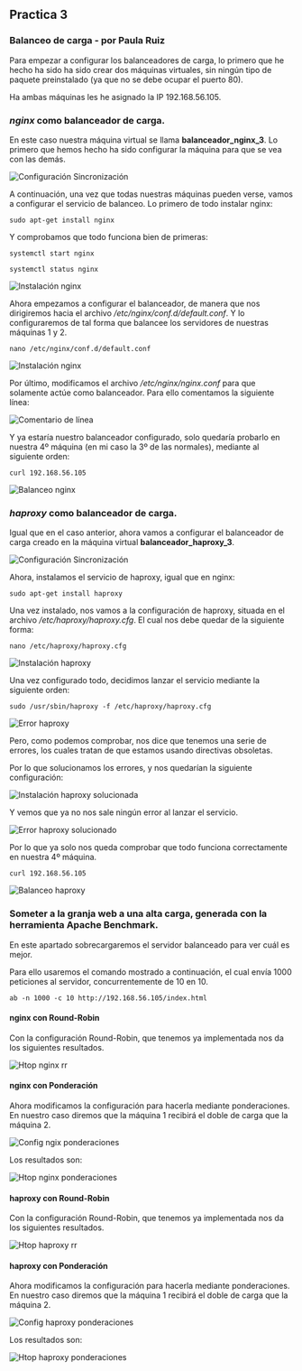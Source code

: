 ## Practica 3
### Balanceo de carga - por Paula Ruiz

Para empezar a configurar los balanceadores de carga, lo primero que he hecho ha sido ha sido crear dos máquinas virtuales, sin ningún tipo de paquete preinstalado (ya que no se debe ocupar el puerto 80).

Ha ambas máquinas les he asignado la IP 192.168.56.105.

### _nginx_ como balanceador de carga.
En este caso nuestra máquina virtual se llama __balanceador_nginx_3__. Lo primero que hemos hecho ha sido configurar la máquina para que se vea con las demás.

![Configuración Sincronización](./capturas/nginx_sincronizacion.PNG)

A continuación, una vez que todas nuestras máquinas pueden verse, vamos a configurar el servicio de balanceo. Lo primero de todo instalar nginx:

`sudo apt-get install nginx`

Y comprobamos que todo funciona bien de primeras:

`systemctl start nginx`

`systemctl status nginx`

![Instalación nginx](./capturas/nginx_pruebas.PNG)

Ahora empezamos a configurar el balanceador, de manera que nos dirigiremos hacia el archivo _/etc/nginx/conf.d/default.conf_. Y lo configuraremos de tal forma que balancee los servidores de nuestras máquinas 1 y 2.

`nano /etc/nginx/conf.d/default.conf`

![Instalación nginx](./capturas/nginx_config.PNG)

Por último, modificamos el archivo _/etc/nginx/nginx.conf_ para que solamente actúe como balanceador. Para ello comentamos la siguiente línea:

![Comentario de línea](./capturas/nginx_comentar.png)

Y ya estaría nuestro balanceador configurado, solo quedaría probarlo en nuestra 4º máquina (en mi caso la 3º de las normales), mediante al siguiente orden:

`curl 192.168.56.105`

![Balanceo nginx](./capturas/nginx_funciona.PNG)

### _haproxy_ como balanceador de carga.

Igual que en el caso anterior, ahora vamos a configurar el balanceador de carga creado en la máquina virtual __balanceador_haproxy_3__.

![Configuración Sincronización](./capturas/haproxy_sincronizacion.PNG)

Ahora, instalamos el servicio de haproxy, igual que en nginx:

`sudo apt-get install haproxy`

Una vez instalado, nos vamos a la configuración de haproxy, situada en el archivo _/etc/haproxy/haproxy.cfg_. El cual nos debe quedar de la siguiente forma:

`nano /etc/haproxy/haproxy.cfg`

![Instalación haproxy](./capturas/haproxy_config.PNG)

Una vez configurado todo, decidimos lanzar el servicio mediante la siguiente orden:

`sudo /usr/sbin/haproxy -f /etc/haproxy/haproxy.cfg`

![Error haproxy](./capturas/haproxy_error.PNG)

Pero, como podemos comprobar, nos dice que tenemos una serie de errores, los cuales tratan de que estamos usando directivas obsoletas.

Por lo que solucionamos los errores, y nos quedarían la siguiente configuración:

![Instalación haproxy solucionada](./capturas/haproxy_config_2.PNG)

Y vemos que ya no nos sale ningún error al lanzar el servicio.

![Error haproxy solucionado](./capturas/haproxy_error_sol.PNG)

Por lo que ya solo nos queda comprobar que todo funciona correctamente en nuestra 4º máquina.

`curl 192.168.56.105`

![Balanceo haproxy](./capturas/haproxy_funciona.PNG)

### Someter a la granja web a una alta carga, generada con la herramienta Apache Benchmark.

En este apartado sobrecargaremos el servidor balanceado para ver cuál es mejor.

Para ello usaremos el comando mostrado a continuación, el cual envía 1000 peticiones al servidor, concurrentemente de 10 en 10.

`ab -n 1000 -c 10 http://192.168.56.105/index.html`

#### nginx con Round-Robin

Con la configuración Round-Robin, que tenemos ya implementada nos da los siguientes resultados.

![Htop nginx rr](./capturas/nginx_rr.png)

#### nginx con Ponderación

Ahora modificamos la configuración para hacerla mediante ponderaciones. En nuestro caso diremos que la máquina 1 recibirá el doble de carga que la máquina 2.

![Config ngix ponderaciones](./capturas/nginx_config_pond.PNG)

Los resultados son:

![Htop nginx ponderaciones](./capturas/nginx_pond.png)

#### haproxy con Round-Robin

Con la configuración Round-Robin, que tenemos ya implementada nos da los siguientes resultados.

![Htop haproxy rr](./capturas/haproxy_rr.png)

#### haproxy con Ponderación

Ahora modificamos la configuración para hacerla mediante ponderaciones. En nuestro caso diremos que la máquina 1 recibirá el doble de carga que la máquina 2.

![Config haproxy ponderaciones](./capturas/haproxy_config_pond.PNG)

Los resultados son:

![Htop haproxy ponderaciones](./capturas/haproxy_pond.png)

